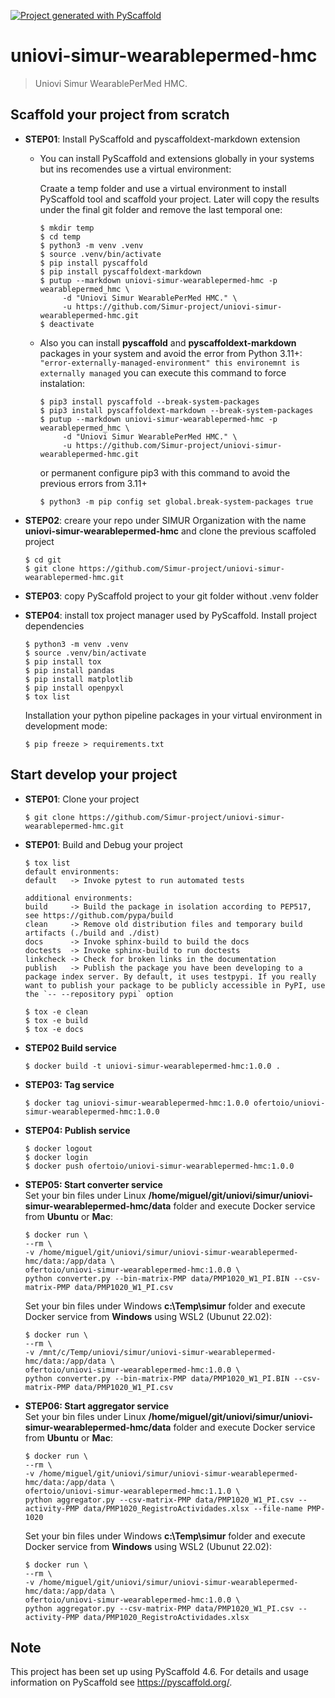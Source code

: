 <!-- These are examples of badges you might want to add to your README:
     please update the URLs accordingly

[![Built Status](https://api.cirrus-ci.com/github/<USER>/uniovi-simur-wearablepermed-hmc.svg?branch=main)](https://cirrus-ci.com/github/<USER>/uniovi-simur-wearablepermed-hmc)
[![ReadTheDocs](https://readthedocs.org/projects/uniovi-simur-wearablepermed-hmc/badge/?version=latest)](https://uniovi-simur-wearablepermed-hmc.readthedocs.io/en/stable/)
[![Coveralls](https://img.shields.io/coveralls/github/<USER>/uniovi-simur-wearablepermed-hmc/main.svg)](https://coveralls.io/r/<USER>/uniovi-simur-wearablepermed-hmc)
[![PyPI-Server](https://img.shields.io/pypi/v/uniovi-simur-wearablepermed-hmc.svg)](https://pypi.org/project/uniovi-simur-wearablepermed-hmc/)
[![Conda-Forge](https://img.shields.io/conda/vn/conda-forge/uniovi-simur-wearablepermed-hmc.svg)](https://anaconda.org/conda-forge/uniovi-simur-wearablepermed-hmc)
[![Monthly Downloads](https://pepy.tech/badge/uniovi-simur-wearablepermed-hmc/month)](https://pepy.tech/project/uniovi-simur-wearablepermed-hmc)
[![Twitter](https://img.shields.io/twitter/url/http/shields.io.svg?style=social&label=Twitter)](https://twitter.com/uniovi-simur-wearablepermed-hmc)
-->

[![Project generated with PyScaffold](https://img.shields.io/badge/-PyScaffold-005CA0?logo=pyscaffold)](https://pyscaffold.org/)

# uniovi-simur-wearablepermed-hmc

> Uniovi Simur WearablePerMed HMC.

## Scaffold your project from scratch

- **STEP01**: Install PyScaffold and pyscaffoldext-markdown extension

     - You can install PyScaffold and extensions globally in your systems but ins recomendes use a virtual environment:

          Craate a temp folder and use a virtual environment to install PyScaffold tool and scaffold your project. Later will copy the results under the final git folder and remove the last temporal one:

          ```
          $ mkdir temp
          $ cd temp
          $ python3 -m venv .venv
          $ source .venv/bin/activate
          $ pip install pyscaffold
          $ pip install pyscaffoldext-markdown
          $ putup --markdown uniovi-simur-wearablepermed-hmc -p wearablepermed_hmc \
               -d "Uniovi Simur WearablePerMed HMC." \
               -u https://github.com/Simur-project/uniovi-simur-wearablepermed-hmc.git
          $ deactivate               
          ```

     - Also you can install **pyscaffold** and **pyscaffoldext-markdown** packages in your system and avoid the error from Python 3.11+: ```"error-externally-managed-environment" this environemnt is externally managed``` you can execute this command to force instalation:

          ```
          $ pip3 install pyscaffold --break-system-packages
          $ pip3 install pyscaffoldext-markdown --break-system-packages
          $ putup --markdown uniovi-simur-wearablepermed-hmc -p wearablepermed_hmc \
               -d "Uniovi Simur WearablePerMed HMC." \
               -u https://github.com/Simur-project/uniovi-simur-wearablepermed-hmc.git
          ```

          or permanent configure pip3 with this command to avoid the previous errors from 3.11+

          ```
          $ python3 -m pip config set global.break-system-packages true
          ```

- **STEP02**: creare your repo under SIMUR Organization with the name **uniovi-simur-wearablepermed-hmc** and clone the previous scaffoled project

     ```
     $ cd git
     $ git clone https://github.com/Simur-project/uniovi-simur-wearablepermed-hmc.git
     ```

- **STEP03**: copy PyScaffold project to your git folder without .venv folder

- **STEP04**: install tox project manager used by PyScaffold. Install project dependencies
     ```
     $ python3 -m venv .venv
     $ source .venv/bin/activate
     $ pip install tox
     $ pip install pandas
     $ pip install matplotlib
     $ pip install openpyxl
     $ tox list
     ```

     Installation your python pipeline packages in your virtual environment in development mode:

     ```
     $ pip freeze > requirements.txt
     ```
## Start develop your project
- **STEP01**: Clone your project
     ```
     $ git clone https://github.com/Simur-project/uniovi-simur-wearablepermed-hmc.git
     ```

- **STEP01**: Build and Debug your project
     ```
     $ tox list
     default environments:
     default   -> Invoke pytest to run automated tests

     additional environments:
     build     -> Build the package in isolation according to PEP517, see https://github.com/pypa/build
     clean     -> Remove old distribution files and temporary build artifacts (./build and ./dist)
     docs      -> Invoke sphinx-build to build the docs
     doctests  -> Invoke sphinx-build to run doctests
     linkcheck -> Check for broken links in the documentation
     publish   -> Publish the package you have been developing to a package index server. By default, it uses testpypi. If you really want to publish your package to be publicly accessible in PyPI, use the `-- --repository pypi` option
     ```

     ```
     $ tox -e clean
     $ tox -e build
     $ tox -e docs
     ```

- **STEP02 Build service**
     ```
     $ docker build -t uniovi-simur-wearablepermed-hmc:1.0.0 .
     ```

- **STEP03: Tag service**
     ```
     $ docker tag uniovi-simur-wearablepermed-hmc:1.0.0 ofertoio/uniovi-simur-wearablepermed-hmc:1.0.0
     ```

- **STEP04: Publish service**
     ```
     $ docker logout
     $ docker login
     $ docker push ofertoio/uniovi-simur-wearablepermed-hmc:1.0.0
     ```

- **STEP05: Start converter service**     
     Set your bin files under Linux **/home/miguel/git/uniovi/simur/uniovi-simur-wearablepermed-hmc/data** folder and execute Docker service from **Ubuntu** or **Mac**:

     ```
     $ docker run \
     --rm \
     -v /home/miguel/git/uniovi/simur/uniovi-simur-wearablepermed-hmc/data:/app/data \
     ofertoio/uniovi-simur-wearablepermed-hmc:1.0.0 \
     python converter.py --bin-matrix-PMP data/PMP1020_W1_PI.BIN --csv-matrix-PMP data/PMP1020_W1_PI.csv
     ```

     Set your bin files under Windows **c:\Temp\simur** folder and execute Docker service from **Windows** using WSL2 (Ubunut 22.02): 

     ```
     $ docker run \
     --rm \
     -v /mnt/c/Temp/uniovi/simur/uniovi-simur-wearablepermed-hmc/data:/app/data \
     ofertoio/uniovi-simur-wearablepermed-hmc:1.0.0 \
     python converter.py --bin-matrix-PMP data/PMP1020_W1_PI.BIN --csv-matrix-PMP data/PMP1020_W1_PI.csv
     ```

- **STEP06: Start aggregator service**     
     Set your bin files under Linux **/home/miguel/git/uniovi/simur/uniovi-simur-wearablepermed-hmc/data** folder and execute Docker service from **Ubuntu** or **Mac**:

     ```
     $ docker run \
     --rm \
     -v /home/miguel/git/uniovi/simur/uniovi-simur-wearablepermed-hmc/data:/app/data \
     ofertoio/uniovi-simur-wearablepermed-hmc:1.1.0 \
     python aggregator.py --csv-matrix-PMP data/PMP1020_W1_PI.csv --activity-PMP data/PMP1020_RegistroActividades.xlsx --file-name PMP-1020
     ```

     Set your bin files under Windows **c:\Temp\simur** folder and execute Docker service from **Windows** using WSL2 (Ubunut 22.02): 

     ```
     $ docker run \
     --rm \
     -v /home/miguel/git/uniovi/simur/uniovi-simur-wearablepermed-hmc/data:/app/data \
     ofertoio/uniovi-simur-wearablepermed-hmc:1.0.0 \
     python aggregator.py --csv-matrix-PMP data/PMP1020_W1_PI.csv --activity-PMP data/PMP1020_RegistroActividades.xlsx
     ```

<!-- pyscaffold-notes -->

## Note
This project has been set up using PyScaffold 4.6. For details and usage
information on PyScaffold see https://pyscaffold.org/.
